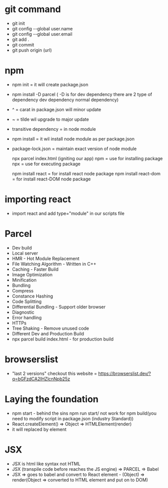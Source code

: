 # git command

- git init
- git config --global user.name
- git config --global user.email
- git add .
- git commit
- git push origin (url)

# npm

- npm init = it will create package.json
- npm install -D parcel ( -D is for dev dependency there are 2 type of dependency dev dependency normal dependency)
- ^ = carat in package.json will minor update
- ~ = tilde wil upgrade to major update
- transitive dependency = in node module
- npm install = it wil install node module as per package.json
- package-lock.json = maintain exact version of node module

  npx parcel index.html (igniting our app)
  npm = use for installing package
  npx = use for executing package

  npm install react = for install react node package
  npm install react-dom = for install react-DOM node package

# importing react

- import react and add type="module" in our scripts file

# Parcel

- Dev build
- Local server
- HMR - Hot Module Replacement
- File Watching Algorithm - Written in C++
- Caching - Faster Build
- Image Optimization
- Minification
- Bundling
- Compress
- Constance Hashing
- Code Splitting
- Differential Bundling - Support older browser
- Diagnostic
- Error handling
- HTTPs
- Tree Shaking - Remove unused code
- Different Dev and Production Build
- npx parcel build index.html - for production build

# browserslist

- "last 2 versions" checkout this website = https://browserslist.dev/?q=bGFzdCA2IHZlcnNpb25z

# Laying the foundation

- npm start - behind the sins npm run start/ not work for npm build(you need to modify script in package.json (industry Standard))
- React.createElement() => Object => HTMLElement(render)
- it will replaced by element

# JSX

- JSX is html like syntax not HTML
- JSX (transpile code before reaches the JS engine) => PARCEL => Babel
- JSX => goes to babel and convert to React element - (Object) => render(Object => converted to HTML element and put on to DOM)
